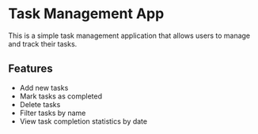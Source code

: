 # Task Management App

This is a simple task management application that allows users to manage and track their tasks.

## Features

- Add new tasks
- Mark tasks as completed
- Delete tasks
- Filter tasks by name
- View task completion statistics by date
